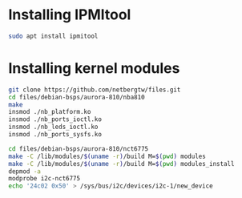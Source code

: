 # Installing IPMItool
```bash
sudo apt install ipmitool
```

# Installing kernel modules

```bash
git clone https://github.com/netbergtw/files.git
cd files/debian-bsps/aurora-810/nba810
make 
insmod ./nb_platform.ko 
insmod ./nb_ports_ioctl.ko 
insmod ./nb_leds_ioctl.ko 
insmod ./nb_ports_sysfs.ko 
```

```bash
cd files/debian-bsps/aurora-810/nct6775
make -C /lib/modules/$(uname -r)/build M=$(pwd) modules
make -C /lib/modules/$(uname -r)/build M=$(pwd) modules_install
depmod -a
modprobe i2c-nct6775
echo '24c02 0x50' > /sys/bus/i2c/devices/i2c-1/new_device
```
